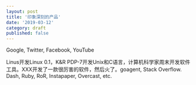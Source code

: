 ```yaml
---
layout: post
title: '印象深刻的产品'
date: '2019-03-12'
category: draft
published: false
---
```


Google, Twitter, Facebook, YouTube

Linus开发Linux 0.1，K&R PDP-7开发Unix和C语言，计算机科学家周末开发软件工具。XXX开发了一款很厉害的软件，然后火了。goagent, Stack Overflow. Dash, Ruby, RoR, Instapaper, Overcast, etc.
